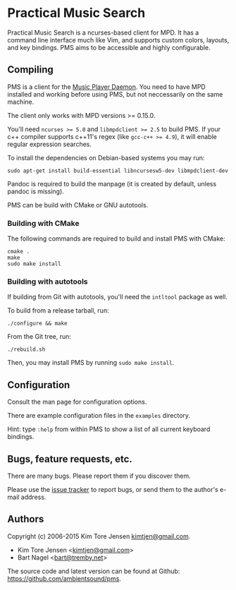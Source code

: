 # Practical Music Search

Practical Music Search is a ncurses-based client for MPD. It has a command line
interface much like Vim, and supports custom colors, layouts, and key bindings.
PMS aims to be accessible and highly configurable.


## Compiling

PMS is a client for the [Music Player Daemon](http://musicpd.org). You need to 
have MPD installed and working before using PMS, but not neccessarily on the
same machine.

The client only works with MPD versions >= 0.15.0.

You'll need `ncurses >= 5.0` and `libmpdclient >= 2.5` to build PMS.
If your c++ compiler supports c++11's regex (like `gcc-c++ >= 4.9`),
it will enable regular expression searches.

To install the dependencies on Debian-based systems you may run:
```
sudo apt-get install build-essential libncursesw5-dev libmpdclient-dev
```

Pandoc is required to build the manpage (it is created by default, unless pandoc is missing).

PMS can be build with CMake or GNU autotools.

### Building with CMake

The following commands are required to build and install PMS with CMake:
```
cmake .
make
sudo make install
```

### Building with autotools

If building from Git with autotools, you'll need the `intltool` package as well.

To build from a release tarball, run:

```
./configure && make
```

From the Git tree, run:

```
./rebuild.sh
```

Then, you may install PMS by running `sudo make install`.


## Configuration

Consult the man page for configuration options.

There are example configuration files in the `examples` directory.

Hint: type `:help` from within PMS to show a list of all current keyboard
bindings.


## Bugs, feature requests, etc.

There are many bugs. Please report them if you discover them.

Please use the [issue tracker](https://github.com/ambientsound/pms/issues) to
report bugs, or send them to the author's e-mail address.


## Authors

Copyright (c) 2006-2015 Kim Tore Jensen <kimtjen@gmail.com>.

* Kim Tore Jensen <<kimtjen@gmail.com>>
* Bart Nagel <<bart@tremby.net>>

The source code and latest version can be found at Github:
<https://github.com/ambientsound/pms>.
